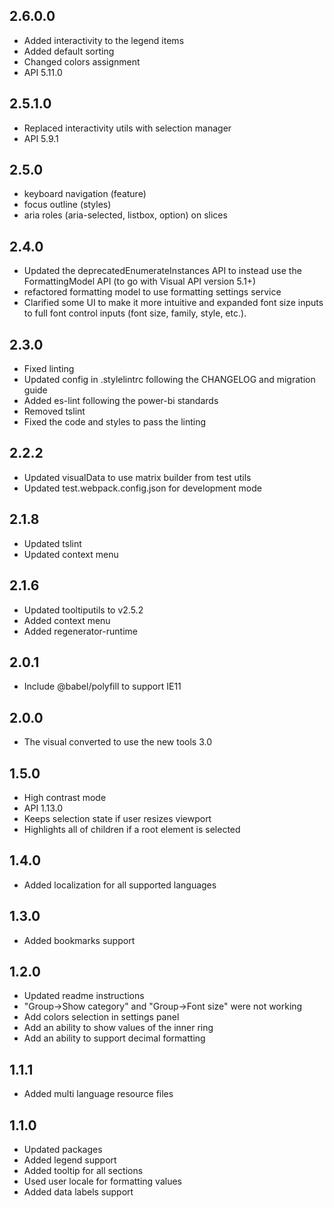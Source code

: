 ## 2.6.0.0
* Added interactivity to the legend items
* Added default sorting
* Changed colors assignment
* API 5.11.0

## 2.5.1.0
* Replaced interactivity utils with selection manager
* API 5.9.1

## 2.5.0
* keyboard navigation (feature)
* focus outline (styles)
* aria roles (aria-selected, listbox, option) on slices

## 2.4.0
* Updated the deprecatedEnumerateInstances API to instead use the FormattingModel API (to go with Visual API version 5.1+)
* refactored formatting model to use formatting settings service
* Clarified some UI to make it more intuitive and expanded font size inputs to full font control inputs (font size, family, style, etc.).

## 2.3.0
* Fixed linting
* Updated config in .stylelintrc following the CHANGELOG and migration guide
* Added es-lint following the power-bi standards
* Removed tslint
* Fixed the code and styles to pass the linting

## 2.2.2
* Updated visualData to use matrix builder from test utils
* Updated test.webpack.config.json for development mode

## 2.1.8
* Updated tslint
* Updated context menu

## 2.1.6
* Updated tooltiputils to v2.5.2
* Added context menu
* Added regenerator-runtime 

## 2.0.1
* Include @babel/polyfill to support IE11

## 2.0.0
* The visual converted to use the new tools 3.0

## 1.5.0
* High contrast mode
* API 1.13.0
* Keeps selection state if user resizes viewport
* Highlights all of children if a root element is selected

## 1.4.0
* Added localization for all supported languages

## 1.3.0
* Added bookmarks support

## 1.2.0
* Updated readme instructions
* "Group->Show category" and "Group->Font size" were not working
* Add colors selection in settings panel
* Add an ability to show values of the inner ring
* Add an ability to support decimal formatting

## 1.1.1
* Added multi language resource files

## 1.1.0
* Updated packages
* Added legend support
* Added tooltip for all sections
* Used user locale for formatting values
* Added data labels support
